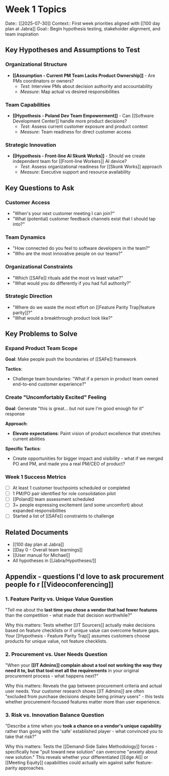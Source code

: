 # Week 1 Topics

Date:: [[2025-07-30]]
Context:: First week priorities aligned with [[100 day plan at Jabra]]
Goal:: Begin hypothesis testing, stakeholder alignment, and team inspiration

## Key Hypotheses and Assumptions to Test

### Organizational Structure
- **[[Assumption - Current PM Team Lacks Product Ownership]]** - Are PMs coordinators or owners?
  - *Test*: Interview PMs about decision authority and accountability
  - *Measure*: Map actual vs desired responsibilities

### Team Capabilities  
- **[[Hypothesis - Poland Dev Team Empowerment]]** - Can [[Software Development Center]] handle more product decisions?
  - *Test*: Assess current customer exposure and product context
  - *Measure*: Team readiness for direct customer access

### Strategic Innovation
- **[[Hypothesis - Front-line AI Skunk Works]]** - Should we create independent team for [[Front-line Workers]] AI device?
  - *Test*: Assess organizational readiness for [[Skunk Works]] approach
  - *Measure*: Executive support and resource availability

## Key Questions to Ask

### Customer Access
- "When's your next customer meeting I can join?"
- "What (potential) customer feedback channels exist that I should tap into?"

### Team Dynamics
- "How connected do you feel to software developers in the team?"
- "Who are the most innovative people on our teams?"

### Organizational Constraints
- "Which [[SAFe]] rituals add the most vs least value?"
- "What would you do differently if you had full authority?"

### Strategic Direction
- "Where do we waste the most effort on [[Feature Parity Trap|feature parity]]?"
- "What would a breakthrough product look like?"

## Key Problems to Solve

### Expand Product Team Scope
**Goal**: Make people push the boundaries of [[SAFe]] framework

**Tactics**:
- Challenge team boundaries: "What if a person in product team owned end-to-end customer experience?"


### Create "Uncomfortably Excited" Feeling
**Goal**: Generate "this is great... but not sure I'm good enough for it" response

**Approach**:
- **Elevate expectations**: Paint vision of product excellence that stretches current abilities

**Specific Tactics**:
- Create opportunities for bigger impact and visibility - what if we merged PO and PM, and made you a real PM/CEO of product?


### Week 1 Success Metrics
- [ ] At least 1 customer touchpoints scheduled or completed
- [ ] 1 PM/PO pair identified for role consolidation pilot
- [ ] [[Poland]] team assessment scheduled
- [ ] 3+ people expressing excitement (and some uncomfort) about expanded responsibilities
- [ ] Started a list of [[SAFe]] constraints to challenge

## Related Documents
- [[100 day plan at Jabra]]
- [[Day 0 - Overall team learnings]]
- [[User manual for Michael]]
- All hypotheses in [[Jabra/Hypotheses/]]

## Appendix - questions I'd love to ask procurement people fo r [[Videoconferencing]]
### 1. Feature Parity vs. Unique Value Question

  "Tell me about the **last time you chose a vendor that had fewer features** than the competition - what made that decision 
  worthwhile?"

  Why this matters: Tests whether [[IT Sourcers]] actually make decisions based on feature checklists or if unique value can
  overcome feature gaps. Your [[Hypothesis - Feature Parity Trap]] assumes customers choose products for unique value, not feature
   checklists.

### 2. Procurement vs. User Needs Question

  "When your **[[IT Admins]] complain about a tool not working the way they need it to, but that tool met all the requirements** in your original procurement process - what happens next?"

  Why this matters: Reveals the gap between procurement criteria and actual user needs. Your customer research shows [[IT Admins]]
   are often "excluded from purchase decisions despite being primary users" - this tests whether procurement-focused features
  matter more than user experience.

### 3. Risk vs. Innovation Balance Question

  "Describe a time when you **took a chance on a vendor's unique capability** rather than going with the 'safe' established player - what convinced you to take that risk?"

  Why this matters: Tests the [[Demand-Side Sales Methodology]] forces - specifically how "pull toward new solution" can overcome
  "anxiety about new solution." This reveals whether your differentiated [[Edge AI]] or [[Meeting Equity]] capabilities could
  actually win against safer feature-parity approaches.